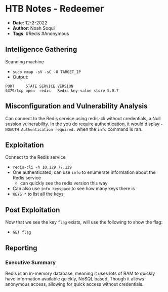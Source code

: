 ```toc
```
# HTB Notes - Redeemer #

+ **Date**: 12-2-2022
+ **Author**: Noah Soqui
+ **Tags**: #Redis #Anonymous 

## Intelligence Gathering ##

Scanning machine
+ `sudo nmap -sV -sC -O TARGET_IP`
+ Output:
``` Shell
PORT     STATE SERVICE VERSION
6379/tcp open  redis   Redis key-value store 5.0.7
```

## Misconfiguration and Vulnerability Analysis  ##

Can connect to the Redis service using redis-cli without credentials, a Null session vulnerability. In the you do require authentication, it would display `-NOAUTH Authentication required.` when the `info` command is ran.

## Exploitation ##

Connect to the Redis service
+ `redis-cli -h 10.129.77.129`
+ One authenticated, can use `info` to enumerate information about the Redis service
	+ can quickly see the redis version this way
+ Can also use `info keyspace` to see how many keys there is 
+ `KEYS *` to list all the keys 

## Post Exploitation ##

Now that we see the key `flag` exists, will use the following to show the flag:
+ `GET flag`

## Reporting ##

### Executive Summary ###

Redis is an in-memory database, meaning it uses lots of RAM to quickly have information available quickly, NoSQL based. Though it allows anonymous access, allowing for quick access without credentials.
